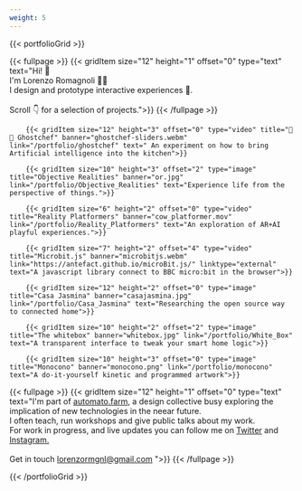 ```yaml
---
weight: 5
---
```


{{< portfolioGrid >}}

{{< fullpage >}}
		{{< gridItem size="12" height="1" offset="0" type="text" text="Hi! 👋  <br/> I'm Lorenzo Romagnoli 👨‍💻<br/> I design and prototype interactive experiences 🤖. <br/> <br/> Scroll 👇 for a selection of projects.">}}
{{< /fullpage >}}

	 	{{< gridItem size="12" height="3" offset="0" type="video" title="👻🍳 Ghostchef" banner="ghostchef-sliders.webm" link="/portfolio/ghostchef" text=" An experiment on how to bring Artificial intelligence into the kitchen">}}

		{{< gridItem size="10" height="3" offset="2" type="image" title="Objective Realities" banner="or.jpg" link="/portfolio/Objective_Realities" text="Experience life from the perspective of things.">}}

		{{< gridItem size="6" height="2" offset="0" type="video" title="Reality Platformers" banner="cow_platformer.mov" link="/portfolio/Reality_Platformers" text="An exploration of AR+AI playful experiences.">}}

		{{< gridItem size="7" height="2" offset="4" type="video" title="Microbit.js" banner="microbitjs.webm" link="https://antefact.github.io/microBit.js/" linktype="external" text="A javascript library connect to BBC micro:bit in the browser">}}

		{{< gridItem size="12" height="2" offset="0" type="image" title="Casa Jasmina" banner="casajasmina.jpg" link="/portfolio/Casa_Jasmina" text="Researching the open source way to connected home">}}

		{{< gridItem size="10" height="2" offset="2" type="image" title="The whitebox" banner="whitebox.jpg" link="/portfolio/White_Box" text="A transparent interface to tweak your smart home logic">}}

		{{< gridItem size="10" height="3" offset="0" type="image" title="Monocono" banner="monocono.png" link="/portfolio/monocono" text="A do-it-yourself kinetic and programmed artwork">}}

{{< fullpage >}}
		{{< gridItem size="12" height="1" offset="0" type="text" text="I'm part of [automato.farm](automato.farm), a design collective busy exploring the implication of new technologies in the neear future. <br>I often teach, run workshops and give public talks about my work.<br> For work in progress, and live updates you can follow me on [Twitter](https://twitter.com/10r3n20) and [Instagram.](https://www.instagram.com/10r3n20/)<br><br> Get in touch lorenzormgnl@gmail.com ">}}
{{< /fullpage >}}


{{< /portfolioGrid >}}
